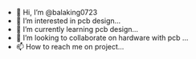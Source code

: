 - 👋 Hi, I’m @balaking0723
- 👀 I’m interested in pcb design...
- 🌱 I’m currently learning pcb design...
- 💞️ I’m looking to collaborate on hardware with pcb  ...
- 📫 How to reach me on project...

<!---
balaking0723/balaking0723 is a ✨ special ✨ repository because its `README.md` (this file) appears on your GitHub profile.
You can click the Preview link to take a look at your changes.
--->
